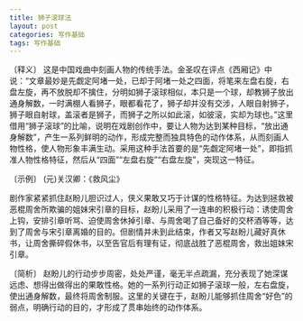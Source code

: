 ```yaml
---
title: 狮子滚球法
layout: post
categories: 写作基础
tags: 写作基础
---
```


〔释义〕 这是中国戏曲中刻画人物的传统手法。金圣叹在评点《西厢记》中说：“文章最妙是先觑定阿堵一处，已却于阿堵一处之四面，将笔来左盘右旋，右盘左旋，再不放脱却不擒住，分明如狮子滚球相似，本只是一个球，却教狮子放出通身解数，一时满棚人看狮子，眼都看花了，狮子却并没有交涉，人眼自射狮子，狮子眼自射球，盖滚者是狮子，而狮子之所以如此滚，如彼滚，实却为球也。”这里借用“狮子滚球”的比喻，说明在戏剧创作中，要让人物为达到某种目标，“放出通身解数”，产生一系列鲜明的动作，形成完整而独具特色的动作体系，从而刻画人物性格，使人物形象丰满生动。采用这种手法首要的是“先觑定阿堵一处”，即指抓准人物性格特征，然后从“四面”“左盘右旋”“右盘左旋”，突现这一特征。

〔示例〕 (元)关汉卿：《救风尘》

剧作家紧紧抓住赵盼儿胆识过人，侠义果敢又巧于计谋的性格特征。为达到拯救被恶棍周舍所欺骗的姐妹宋引章的目标，赵盼儿采用了一连串的积极行动：诱使周舍上钩，安排引章听骂、迫使周舍休掉引章、与周舍喝了自己备好的交杯酒等等，达到了周舍与宋引章离婚的目的。但剧情并未到此结束，作者又写赵盼儿藏好真休书，让周舍撕碎假休书，以至告官后有理有证，彻底战胜了恶棍周舍，救出姐妹宋引章。

〔简析〕 赵盼儿的行动步步周密，处处严谨，毫无半点疏漏，充分表现了她深谋远虑、想得出做得出的果敢性格。她的一系列行动正如狮子滚球一般，左右盘旋，使出通身解数，最终将周舍制服。这里的关键在于，赵盼儿能够抓住周舍“好色”的弱点，明确行动的目的，才形成了贯串始终的动作体系。 